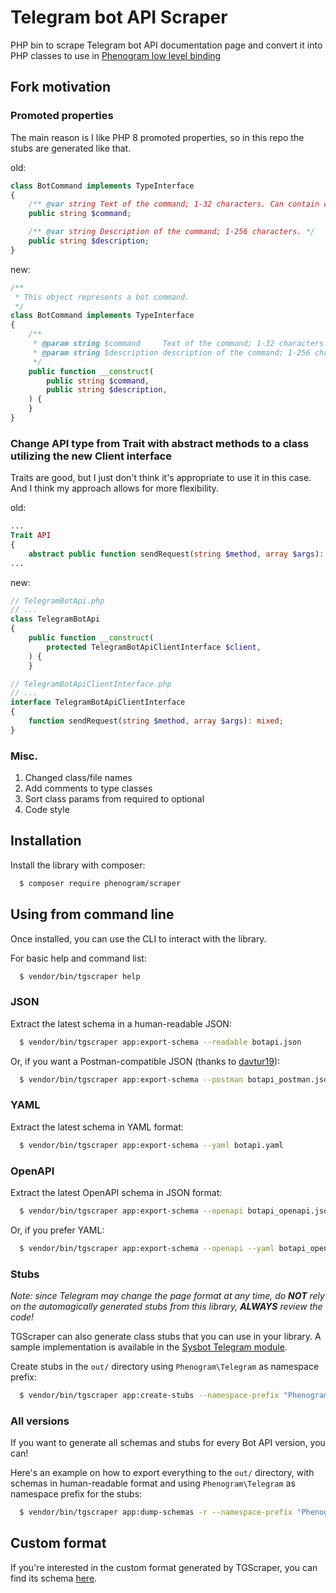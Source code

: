 # Telegram bot API Scraper

PHP bin to scrape Telegram bot API documentation page and convert it into PHP classes
to use in [Phenogram low level binding](https://github.com/phenogram/bindings)

## Fork motivation
### Promoted properties
The main reason is I like PHP 8 promoted properties, so in this repo the stubs are generated like that.

old:
```php
class BotCommand implements TypeInterface
{
    /** @var string Text of the command; 1-32 characters. Can contain only lowercase English letters, digits and underscores. */
    public string $command;

    /** @var string Description of the command; 1-256 characters. */
    public string $description;
}
```

new:
```php
/**
 * This object represents a bot command.
 */
class BotCommand implements TypeInterface
{
    /**
     * @param string $command     Text of the command; 1-32 characters. Can contain only lowercase English letters, digits and underscores.
     * @param string $description description of the command; 1-256 characters
     */
    public function __construct(
        public string $command,
        public string $description,
    ) {
    }
}
```

### Change API type from Trait with abstract methods to a class utilizing the new Client interface
Traits are good, but I just don't think it's appropriate to use it in this case.
And I think my approach allows for more flexibility.

old:
```php
...
Trait API
{
    abstract public function sendRequest(string $method, array $args): mixed;
...
```

new:
```php
// TelegramBotApi.php
// ...
class TelegramBotApi
{
	public function __construct(
		protected TelegramBotApiClientInterface $client,
	) {
	}
```

```php
// TelegramBotApiClientInterface.php
// ...
interface TelegramBotApiClientInterface
{
	function sendRequest(string $method, array $args): mixed;
}

```

### Misc.
1. Changed class/file names
2. Add comments to type classes
3. Sort class params from required to optional
4. Code style

## Installation

Install the library with composer:

```bash 
  $ composer require phenogram/scraper
```

## Using from command line

Once installed, you can use the CLI to interact with the library.

For basic help and command list:

```bash 
  $ vendor/bin/tgscraper help
```

### JSON

Extract the latest schema in a human-readable JSON:

```bash 
  $ vendor/bin/tgscraper app:export-schema --readable botapi.json
```

Or, if you want a Postman-compatible JSON (thanks to [davtur19](https://github.com/davtur19/TuriBotGen/blob/master/postman.php)):

```bash 
  $ vendor/bin/tgscraper app:export-schema --postman botapi_postman.json
```

### YAML

Extract the latest schema in YAML format:

```bash 
  $ vendor/bin/tgscraper app:export-schema --yaml botapi.yaml
```

### OpenAPI

Extract the latest OpenAPI schema in JSON format:

```bash 
  $ vendor/bin/tgscraper app:export-schema --openapi botapi_openapi.json
```

Or, if you prefer YAML:

```bash 
  $ vendor/bin/tgscraper app:export-schema --openapi --yaml botapi_openapi.yaml
```

### Stubs

_Note: since Telegram may change the page format at any time, do **NOT** rely on the automagically generated
stubs from this library, **ALWAYS** review the code!_

TGScraper can also generate class stubs that you can use in your library. A sample implementation is available in the [Sysbot Telegram module](https://github.com/Sysbot-org/Sysbot-tg).

Create stubs in the `out/` directory using `Phenogram\Telegram` as namespace prefix:

```bash 
  $ vendor/bin/tgscraper app:create-stubs --namespace-prefix "Phenogram\Telegram" out
```

### All versions

If you want to generate all schemas and stubs for every Bot API version, you can!

Here's an example on how to export everything to the `out/` directory, with schemas in human-readable format and using `Phenogram\Telegram` as namespace prefix for the stubs:

```bash 
  $ vendor/bin/tgscraper app:dump-schemas -r --namespace-prefix "Phenogram\Telegram" out
```

## Custom format

If you're interested in the custom format generated by TGScraper, you can find its schema [here](docs/schema.json).